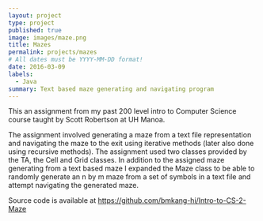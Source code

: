 ```yaml
---
layout: project
type: project
published: true
image: images/maze.png
title: Mazes
permalink: projects/mazes
# All dates must be YYYY-MM-DD format!
date: 2016-03-09
labels:
  - Java
summary: Text based maze generating and navigating program
---
```


This an assignment from my past 200 level intro to Computer Science course taught by Scott Robertson at UH Manoa.

The assignment involved generating a maze from a text file representation and navigating the maze to the exit using iterative methods (later also done using recursive methods). The assignment used two classes provided by the TA, the Cell and Grid classes.
In addition to the assigned maze generating from a text based maze I expanded the Maze class to be able to randomly generate an n by m maze from a set of symbols in a text file and attempt navigating the generated maze.

Source code is available at https://github.com/bmkang-hi/Intro-to-CS-2-Maze



